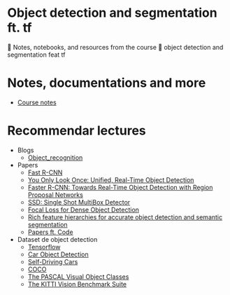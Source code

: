 # Object detection and segmentation ft. tf
📖 Notes, notebooks, and resources from the course 👾 object detection and segmentation feat tf

# Notes, documentations and more
* [Course notes](https://github.com/ichcanziho/Deep_Learnining_Platzi/blob/master/6%20Curso%20de%20detecci%C3%B3n%20y%20segmentaci%C3%B3n%20de%20objetos%20con%20Tensorflow/README.MD#210-visualizaci%C3%B3n-de-bounding-boxes-en-el-dataset-de-object-detection)

# Recommendar lectures
* Blogs
    * [Object_recognition](https://lilianweng.github.io/posts/2017-10-29-object-recognition-part-1/)
* Papers
    * [Fast R-CNN](https://arxiv.org/abs/1504.08083)
    * [You Only Look Once: Unified, Real-Time Object Detection](https://arxiv.org/abs/1506.02640)
    * [Faster R-CNN: Towards Real-Time Object Detection with Region Proposal Networks](https://arxiv.org/abs/1506.01497)
    * [SSD: Single Shot MultiBox Detector](https://arxiv.org/abs/1512.02325)
    * [Focal Loss for Dense Object Detection](https://arxiv.org/abs/1708.02002)
    * [Rich feature hierarchies for accurate object detection and semantic segmentation](https://arxiv.org/abs/1311.2524)
    * [Papers ft. Code](https://paperswithcode.com/)
* Dataset de object detection
   * [Tensorflow](https://www.tensorflow.org/datasets/catalog/overview)
   * [Car Object Detection](https://www.kaggle.com/datasets/sshikamaru/car-object-detection)
   * [Self-Driving Cars](https://www.kaggle.com/datasets/alincijov/self-driving-cars)
   * [COCO](https://cocodataset.org/#home)
   * [The PASCAL Visual Object Classes](http://host.robots.ox.ac.uk/pascal/VOC/)
   * [The KITTI Vision Benchmark Suite](https://www.cvlibs.net/datasets/kitti/)
